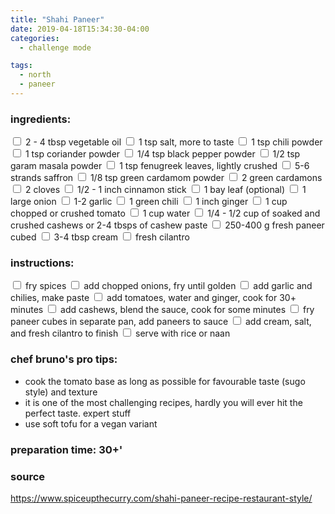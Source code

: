 ```yaml
---
title: "Shahi Paneer"
date: 2019-04-18T15:34:30-04:00
categories:
  - challenge mode

tags:
  - north
  - paneer
---
```


### ingredients:

<input type="checkbox"> 2 - 4 tbsp vegetable oil
<input type="checkbox"> 1 tsp salt, more to taste
<input type="checkbox"> 1 tsp  chili powder
<input type="checkbox"> 1 tsp coriander powder
<input type="checkbox"> 1/4 tsp black pepper powder
<input type="checkbox"> 1/2 tsp garam masala powder
<input type="checkbox"> 1 tsp fenugreek leaves, lightly crushed
<input type="checkbox"> 5-6 strands saffron
<input type="checkbox"> 1/8 tsp green cardamom powder
<input type="checkbox"> 2 green cardamons
<input type="checkbox"> 2 cloves
<input type="checkbox"> 1/2 - 1 inch cinnamon stick
<input type="checkbox"> 1 bay leaf (optional)
<input type="checkbox"> 1 large onion
<input type="checkbox"> 1-2 garlic
<input type="checkbox"> 1 green chili
<input type="checkbox"> 1 inch ginger
<input type="checkbox"> 1 cup chopped or crushed tomato
<input type="checkbox"> 1 cup water
<input type="checkbox"> 1/4 - 1/2 cup of soaked and crushed cashews or 2-4 tbsps of cashew paste
<input type="checkbox"> 250-400 g fresh paneer cubed
<input type="checkbox"> 3-4 tbsp cream 
<input type="checkbox"> fresh cilantro

### instructions:
<input type="checkbox"> fry spices
<input type="checkbox"> add chopped onions, fry until golden
<input type="checkbox"> add garlic and chilies, make paste
<input type="checkbox"> add tomatoes, water and ginger, cook for 30+ minutes
<input type="checkbox"> add cashews, blend the sauce,  cook for some minutes
<input type="checkbox"> fry paneer cubes in separate pan, add paneers to sauce
<input type="checkbox"> add cream, salt, and fresh cilantro to finish
<input type="checkbox"> serve with rice or naan

### chef bruno's pro tips:

- cook the tomato base as long as possible for favourable taste (sugo style) and texture
- it is one of the most challenging recipes, hardly you will ever hit the perfect taste. expert stuff
- use soft tofu for a vegan variant

### preparation time: 30+'

### source

https://www.spiceupthecurry.com/shahi-paneer-recipe-restaurant-style/



